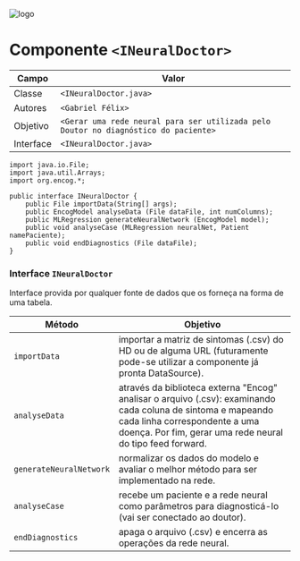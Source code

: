 ![logo](https://i.ibb.co/VBcZVYF/jujujub.jpg)
# Componente `<INeuralDoctor>`

Campo | Valor
----- | -----
Classe | `<INeuralDoctor.java>`
Autores | `<Gabriel Félix>`
Objetivo | `<Gerar uma rede neural para ser utilizada pelo Doutor no diagnóstico do paciente>`
Interface | `<INeuralDoctor.java>`
~~~
import java.io.File;
import java.util.Arrays;
import org.encog.*;

public interface INeuralDoctor {
    public File importData(String[] args);
    public EncogModel analyseData (File dataFile, int numColumns);
    public MLRegression generateNeuralNetwork (EncogModel model);
    public void analyseCase (MLRegression neuralNet, Patient namePaciente);
    public void endDiagnostics (File dataFile);
}
~~~

### Interface `INeuralDoctor`
Interface provida por qualquer fonte de dados que os forneça na forma de uma tabela.

Método | Objetivo
-------| --------
`importData` | importar a matriz de sintomas (.csv) do HD ou de alguma URL (futuramente pode-se utilizar a componente já pronta DataSource).
`analyseData` | através da biblioteca externa "Encog" analisar o arquivo (.csv): examinando cada coluna de sintoma e mapeando cada linha correspondente a uma doença. Por fim, gerar uma rede neural do tipo feed forward.
`generateNeuralNetwork` | normalizar os dados do modelo e avaliar o melhor método para ser implementado na rede.
`analyseCase` | recebe um paciente e a rede neural como parâmetros para diagnosticá-lo (vai ser conectado ao doutor).
`endDiagnostics` | apaga o arquivo (.csv) e encerra as operações da rede neural.
